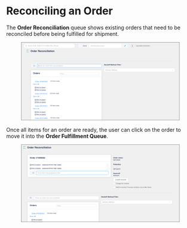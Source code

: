 # Reconciling an Order

The **Order Reconciliation** queue shows existing orders that need to be reconciled before being fulfilled for shipment.

<figure><img src="../.gitbook/assets/Order Rec queue.png" alt=""><figcaption></figcaption></figure>

Once all items for an order are ready, the user can click on the order to move it into the **Order Fulfillment Queue**.

<figure><img src="../.gitbook/assets/Order Rec scanning.png" alt=""><figcaption></figcaption></figure>
